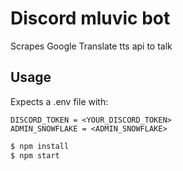 # Discord mluvic bot

Scrapes Google Translate tts api to talk


## Usage

Expects a .env file with:
```env
DISCORD_TOKEN = <YOUR_DISCORD_TOKEN>
ADMIN_SNOWFLAKE = <ADMIN_SNOWFLAKE>
```

```bash
$ npm install
$ npm start
```
